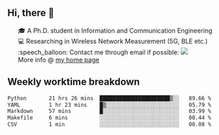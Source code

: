 <h2 > Hi, there 👋 </h3>

<div >
 <ul>
 🎓 A Ph.D. student in Information and Communication Engineering <br>
 💻 Researching in Wireless Network Measurement (5G, BLE etc.)<br>
 :speech_balloon: Contact me through email if possible: <a href="mailto:ethanjia@sjtu.edu.cn"><img src="https://img.shields.io/badge/-ethanjia@sjtu.edu.cn-c14438?style=plastic&logo=Gmail&logoColor=white&link=mailto:mailto:ethanjia@sjtu.edu.cn"></a> <br>
  More info @ <a href="https://haifengjia.github.io">my home page</a>
 </ul>
</div>

<h2 >
Weekly worktime breakdown
</h1>


<!--START_SECTION:waka-->

```txt
Python       21 hrs 26 mins  ██████████████████████▒░░   89.66 %
YAML         1 hr 23 mins    █▒░░░░░░░░░░░░░░░░░░░░░░░   05.79 %
Markdown     57 mins         █░░░░░░░░░░░░░░░░░░░░░░░░   03.99 %
Makefile     6 mins          ░░░░░░░░░░░░░░░░░░░░░░░░░   00.44 %
CSV          1 min           ░░░░░░░░░░░░░░░░░░░░░░░░░   00.08 %
```

<!--END_SECTION:waka-->


